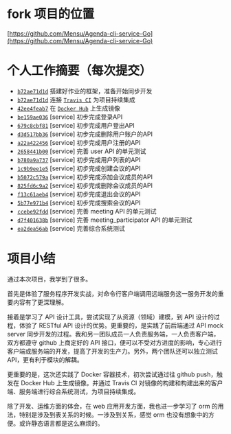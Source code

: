 # fork 项目的位置

[https://github.com/Mensu/Agenda-cli-service-Go](https://github.com/Mensu/Agenda-cli-service-Go)

# 个人工作摘要（每次提交）

- [``b72ae71d1d``](https://github.com/Mensu/Agenda-cli-service-Go/commit/b72ae71d1d) 搭建好作业的框架，准备开始同步开发
- [``b72ae71d1d``](https://github.com/Mensu/Agenda-cli-service-Go/commit/b72ae71d1d) 连接 [``Travis CI``](https://travis-ci.org/Mensu/Agenda-cli-service-Go) 为项目持续集成
- [``42ee4feab7``](https://github.com/Mensu/Agenda-cli-service-Go/commit/42ee4feab7) 在 [``Docker Hub``](https://hub.docker.com/r/mensu/agenda-cli-service-go/) 上生成镜像
- [``be159ae036``](https://github.com/Mensu/Agenda-cli-service-Go/commit/be159ae036) [service] 初步完成登录API
- [``679c8cbf81``](https://github.com/Mensu/Agenda-cli-service-Go/commit/679c8cbf81) [service] 初步完成用户登出API
- [``d3d517bb36``](https://github.com/Mensu/Agenda-cli-service-Go/commit/d3d517bb36) [service] 初步完成删除用户账户的API
- [``a22a422456``](https://github.com/Mensu/Agenda-cli-service-Go/commit/a22a422456) [service] 初步完成用户注册的API
- [``2658441b00``](https://github.com/Mensu/Agenda-cli-service-Go/commit/2658441b00) [service] 完善 user API 的单元测试
- [``b780a9a737``](https://github.com/Mensu/Agenda-cli-service-Go/commit/b780a9a737) [service] 初步完成用户列表的API
- [``1c9b9ee1e5``](https://github.com/Mensu/Agenda-cli-service-Go/commit/1c9b9ee1e5) [service] 初步完成创建会议的API
- [``b5072c579a``](https://github.com/Mensu/Agenda-cli-service-Go/commit/b5072c579a) [service] 初步完成添加会议成员的API
- [``825fd6c9a2``](https://github.com/Mensu/Agenda-cli-service-Go/commit/825fd6c9a2) [service] 初步完成删除会议成员的API
- [``f13c61aeb4``](https://github.com/Mensu/Agenda-cli-service-Go/commit/f13c61aeb4) [service] 初步完成退出会议的API
- [``5b77e971b4``](https://github.com/Mensu/Agenda-cli-service-Go/commit/5b77e971b4) [service] 初步完成搜索会议的API
- [``ccebe92fdd``](https://github.com/Mensu/Agenda-cli-service-Go/commit/ccebe92fdd) [service] 完善 meeting API 的单元测试
- [``d7f401638b``](https://github.com/Mensu/Agenda-cli-service-Go/commit/d7f401638b) [service] 完善 meeting_participator API 的单元测试
- [``ea2dea56ab``](https://github.com/Mensu/Agenda-cli-service-Go/commit/ea2dea56ab) [service] 完善综合系统测试

# 项目小结

通过本次项目，我学到了很多。

首先是体验了服务程序开发实战，对命令行客户端调用远端服务这一服务开发的重要内容有了更深理解。

接着是学习了 API 设计工具，尝试实现了从资源（领域）建模，到 API 设计的过程，体验了 RESTful API 设计的优势。更重要的，是实践了前后端通过 API mock server 同步开发的过程。我和另一团队成员一人负责服务端，一人负责客户端，双方都遵守 github 上商定好的 API 接口，便可以不受对方进度的影响，专心进行客户端或服务端的开发，提高了开发的生产力。另外，两个团队还可以独立测试 API，更有利于模块的解耦。

更重要的是，这次还实践了 Docker 容器技术，初次尝试通过往 github push，触发在 Docker Hub 上生成镜像。并通过 Travis CI 对镜像的构建和构建出来的客户端、服务端进行综合系统测试，为项目持续集成。

除了开发、运维方面的体会，在 web 应用开发方面，我也进一步学习了 orm 的用法，特别是涉及到表关系的时候。一涉及到关系，感觉 orm 也没有想象中的方便。或许静态语言都是这么麻烦的。
